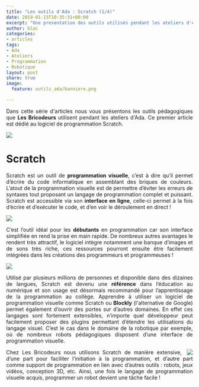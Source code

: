 ```yaml
---
title: "Les outils d'Ada : Scratch (1/4)"
date: 2019-01-15T10:35:31+00:00
excerpt: "Une presentation des outils utilisés pendant les ateliers d'Ada !"
author: blac
categories:
- articles
tags:
- Ada
- Ateliers
- Programmation
- Robotique
layout: post
share: true
image:
  feature: outils_ada/banniere.png

---
```

<style type="text/css">

p{
  text-align: justify;
}

.c_img{
  display: block;
  margin-left: auto;
  margin-right: auto;
}

.r_img{
  float: right;
  margin-left: 1em;
}

.clearfix::after{
  content: "";
  clear: both;
  display: table;
}

</style>

Dans cette série d'articles nous vous présentons les outils pédagogiques que **Les Bricodeurs** utilisent pendant les ateliers d'Ada. Ce premier article est dédié au logiciel de programmation Scratch.

<img class="c_img" src="{{ site.url }}/images/outils_ada/outils.png">

# Scratch

Scratch est un outil de **programmation visuelle**, c’est à dire qu’il permet d’écrire du code informatique en assemblant des briques de couleurs. L’atout de la programmation visuelle est de permettre d’éviter les erreurs de syntaxes tout proposant un langage de programmation complet et puissant. Scratch est accessible via son **interface en ligne**, celle-ci permet à la fois d’écrire et d’exécuter le code, et d’en voir le déroulement en direct !

<img class="c_img" src="{{ site.url }}/images/outils_ada/scr_blocks.png">

C’est l’outil idéal pour les **débutants** en programmation car son interface simplifiée en rend la prise en main rapide. De nombreux autres avantages le rendent très attractif, le logiciel intègre notamment une banque d’images et de sons très riche, ces ressources pourront ensuite être facilement intégrées dans les créations des programmeurs et programmeuses !

<img src="{{ site.url }}/images/outils_ada/scr_example.gif">

Utilisé par plusieurs millions de personnes et disponible dans des dizaines de langues, Scratch est devenu une **référence** dans l’éducation au numérique et son usage est désormais recommandé pour l’apprentissage de la programmation au collège. Apprendre à utiliser un logiciel de programmation visuelle comme Scratch ou **Blockly** (l'alternative de Google) permet également d’ouvrir des portes sur d’autres domaines. En effet ces langages sont fortement extensibles, n’importe quel développeur peut facilement proposer des plugins permettant d’étendre les utilisations du langage visuel. C’est le cas dans le domaine de la robotique par exemple, où de nombreux robots pédagogiques disposent d’une interface de programmation visuelle.

<div class="clearfix">
  
  <a href="https://scratch.mit.edu/projects/277633102/"><img class="r_img" src="{{ site.url }}/images/outils_ada/scr_rpg.gif"></a>
  <p>Chez Les Bricodeurs nous utilisons Scratch de manière extensive, d’une part pour faciliter l’initiation à la programmation, et d’autre part comme support de programmation en lien avec d’autres outils : robots, jeux vidéos, conception 3D, etc. Ainsi, une fois le langage de programmation visuelle acquis, programmer un robot devient une tâche facile !</p>

</div>
